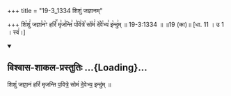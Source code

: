 +++
title = "19-3_1334 शिशुं जज्ञानम्"

+++
शि꣡शुं꣢ जज्ञा꣣न꣡ꣳ हरिं꣢꣯ मृ꣣ज꣢न्ति꣣ प꣣वि꣢त्रे꣣ सो꣡मं꣢ दे꣣वे꣢भ्य꣣ इ꣡न्दु꣢म् ॥ 19-3:1334 ॥ ॥19 (का)॥ [धा. 11 । उ 1 । स्व꣢।]

<div class="js_include" newlevelforh1="2" title="विश्वास-शाकल-प्रस्तुतिः" unfilled url="/vedAH_Rk/shAkalam/saMhitA/vishvAsa-prastutiH/09/109/12_shishuM_jajnAnaM.md">
<details open><summary><h2>विश्वास-शाकल-प्रस्तुतिः ...{Loading}...</h2></summary>


शिशुं॑ जज्ञा॒नं हरिं॑ मृजन्ति प॒वित्रे॒ सोमं॑ दे॒वेभ्य॒ इन्दु॑म् ॥

</details>
</div>
